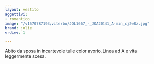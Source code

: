 ```yaml
---
layout: vestito
aggettivi:
- romantico
image: "/v1570787193/viterbo/JOL1667_-_JOA20441_A-min_cj2w8z.jpg"
brand: jolie
ordine: 1

---
```

Abito da sposa in incantevole tulle color avorio. Linea ad A e vita leggermente scesa.